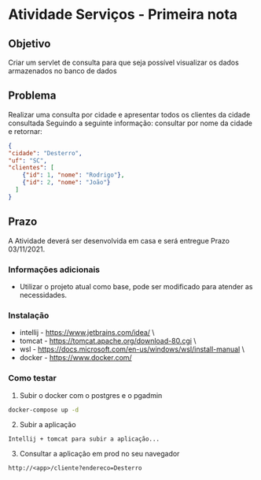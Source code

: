 # Atividade Serviços - Primeira nota
## Objetivo
Criar um servlet de consulta para que seja possível visualizar os dados 
armazenados no banco de dados

## Problema
Realizar uma consulta por cidade e apresentar todos os clientes da cidade consultada
Seguindo a seguinte informação: consultar por nome da cidade e retornar:

```json
{
"cidade": "Desterro",
"uf": "SC",
"clientes": [
    {"id": 1, "nome": "Rodrigo"},
    {"id": 2, "nome": "João"}
  ]
}
```

## Prazo
A Atividade deverá ser desenvolvida em casa e será entregue 
Prazo 03/11/2021. 

### Informações adicionais
* Utilizar o projeto atual como base, pode ser modificado para atender as necessidades.

### Instalação

- intellij - https://www.jetbrains.com/idea/ \
- tomcat - https://tomcat.apache.org/download-80.cgi \
- wsl - https://docs.microsoft.com/en-us/windows/wsl/install-manual \
- docker - https://www.docker.com/

### Como testar
1. Subir o docker com o postgres e o pgadmin
```bash
docker-compose up -d
```

2.  Subir a aplicação
```
Intellij + tomcat para subir a aplicação...
```

3. Consultar a aplicação em prod no seu navegador
```
http://<app>/cliente?endereco=Desterro
```
